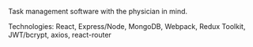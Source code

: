 Task management software with the physician in mind.

Technologies:
  React, Express/Node, MongoDB, Webpack, Redux Toolkit, JWT/bcrypt, axios, react-router
